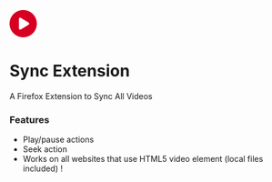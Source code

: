 ![](icons/48.png)
# Sync Extension
A Firefox Extension to Sync All Videos 

### Features
* Play/pause actions
* Seek action
* Works on all websites that use HTML5 video element (local files included) !